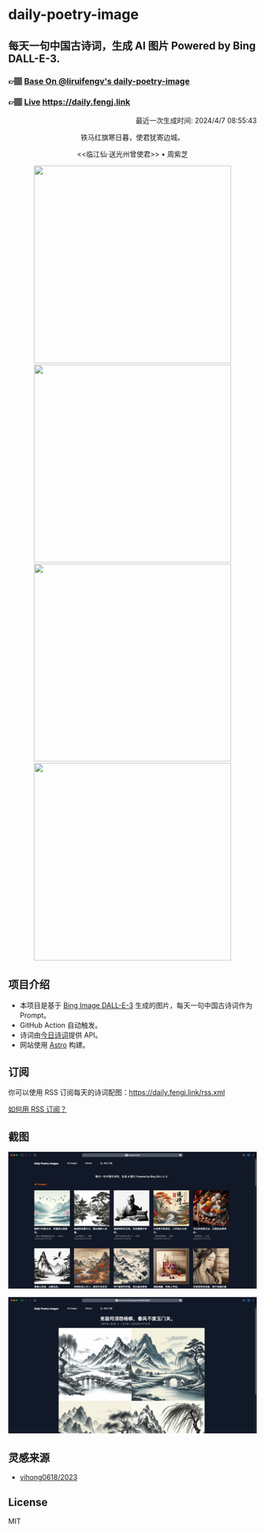 
# daily-poetry-image

## 每天一句中国古诗词，生成 AI 图片 Powered by Bing DALL-E-3.

### 👉🏽 [Base On @liruifengv's daily-poetry-image](https://github.com/liruifengv/daily-poetry-image)

### 👉🏽 [Live](https://daily.fengj.link) https://daily.fengj.link

<p align="right">
  最近一次生成时间: 2024/4/7 08:55:43
</p>
<p align="center">
铁马红旗寒日暮，使君犹寄边城。
</p>
<p align="center">
<<临江仙·送光州曾使君>> • 周紫芝
</p>
<p align="center">
<img src="https://tse1.mm.bing.net/th/id/OIG4.7UwgpgszrXVeVkvSTNvx" height="400" width="400" />
<img src="https://tse1.mm.bing.net/th/id/OIG4.b1jy4RMZDEBjOj66H.wy" height="400" width="400" />
<img src="https://tse4.mm.bing.net/th/id/OIG4.Uz22V41QaAFKEoSvncKM" height="400" width="400" />
<img src="https://tse4.mm.bing.net/th/id/OIG4.5W8VHInSnm4B0QrM0IqA" height="400" width="400" />
</p>

## 项目介绍

-   本项目是基于 [Bing Image DALL-E-3](https://www.bing.com/images/create) 生成的图片，每天一句中国古诗词作为 Prompt。
-   GitHub Action 自动触发。
-   诗词由[今日诗词](https://www.jinrishici.com/)提供 API。
-   网站使用 [Astro](https://astro.build) 构建。

## 订阅

你可以使用 RSS 订阅每天的诗词配图：https://daily.fengj.link/rss.xml

[如何用 RSS 订阅？](https://zhuanlan.zhihu.com/p/55026716)

## 截图

![图片列表](./screenshots/Snipaste_2023-12-28_21-00-26.png)

![图片详情](./screenshots/Snipaste_2023-12-28_21-00-53.png)

## 灵感来源

-   [yihong0618/2023](https://github.com/yihong0618/2023)

## License

MIT
